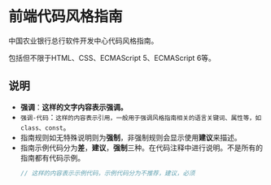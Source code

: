 # 前端代码风格指南

中国农业银行总行软件开发中心代码风格指南。

包括但不限于HTML、CSS、ECMAScript 5、ECMAScript 6等。

## 说明

- **强调**：**这样的文字内容表示强调。**
- `强调-代码`：`这样的内容表示引用，一般用于强调风格指南相关的语言关键词、属性等，如class、const`。
- 指南规则如无特殊说明则为**强制**，非强制规则会显示使用**建议**来描述。
- 指南示例代码分为**差**，**建议**，**强制**三种。在代码注释中进行说明。不是所有的指南都有代码示例。
  ```js
  // 这样的内容表示示例代码，示例代码分为不推荐，建议，必须
  ```

